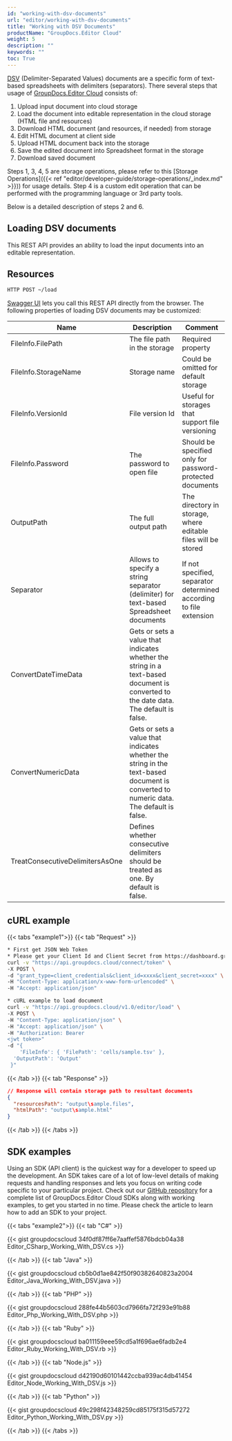 ```yaml
---
id: "working-with-dsv-documents"
url: "editor/working-with-dsv-documents"
title: "Working with DSV Documents"
productName: "GroupDocs.Editor Cloud"
weight: 5
description: ""
keywords: ""
toc: True
---
```


[DSV](https://wiki.fileformat.com/home/) (Delimiter-Separated Values) documents are a specific form of text-based spreadsheets with delimiters (separators). There several steps that usage of [GroupDocs.Editor Cloud](https://products.groupdocs.cloud/editor) consists of:

1. Upload input document into cloud storage
1. Load the document into editable representation in the cloud storage (HTML file and resources)
1. Download HTML document (and resources, if needed) from storage
1. Edit HTML document at client side
1. Upload HTML document back into the storage
1. Save the edited document into Spreadsheet format in the storage
1. Download saved document

Steps 1, 3, 4, 5 are storage operations, please refer to this [Storage Operations]({{< ref "editor/developer-guide/storage-operations/_index.md" >}})) for usage details. Step 4 is a custom edit operation that can be performed with the programming language or 3rd party tools.

Below is a detailed description of steps 2 and 6.

## Loading DSV documents

This REST API provides an ability to load the input documents into an editable representation.

## Resources

```html
HTTP POST ~/load
```

[Swagger UI](https://apireference.groupdocs.cloud/editor/#/Edit) lets you call this REST API directly from the browser. The following properties of loading DSV documents may be customized:

|Name|Description|Comment
|---|---|---
|FileInfo.FilePath|The file path in the storage|Required property
|FileInfo.StorageName|Storage name|Could be omitted for default storage
|FileInfo.VersionId|File version Id|Useful for storages that support file versioning
|FileInfo.Password|The password to open file|Should be specified only for password-protected documents
|OutputPath|The full output path|The directory in storage, where editable files will be stored
|Separator|Allows to specify a string separator (delimiter) for text-based Spreadsheet documents|If not specified, separator determined according to file extension
|ConvertDateTimeData|Gets or sets a value that indicates whether the string in a text-based document is converted to the date data. The default is false.
|ConvertNumericData|Gets or sets a value that indicates whether the string in the text-based document is converted to numeric data. The default is false.
|TreatConsecutiveDelimitersAsOne|Defines whether consecutive delimiters should be treated as one. By default is false.|

## cURL example

{{< tabs "example1">}} {{< tab "Request" >}}

```bash
* First get JSON Web Token
* Please get your Client Id and Client Secret from https://dashboard.groupdocs.cloud/applications. Kindly place Client Id in "client_id" and Client Secret in "client_secret" argument.
curl -v "https://api.groupdocs.cloud/connect/token" \
-X POST \
-d "grant_type=client_credentials&client_id=xxxx&client_secret=xxxx" \
-H "Content-Type: application/x-www-form-urlencoded" \
-H "Accept: application/json"

* cURL example to load document
curl -v "https://api.groupdocs.cloud/v1.0/editor/load" \
-X POST \
-H "Content-Type: application/json" \
-H "Accept: application/json" \
-H "Authorization: Bearer
<jwt token>"
-d "{
    'FileInfo': { 'FilePath': 'cells/sample.tsv' },
  'OutputPath': 'Output'
 }"
```

{{< /tab >}} {{< tab "Response" >}}

```json
// Response will contain storage path to resultant documents
{
  "resourcesPath": "output\sample.files",
  "htmlPath": "output\sample.html"
}
```

{{< /tab >}} {{< /tabs >}}

## SDK examples

Using an SDK (API client) is the quickest way for a developer to speed up the development. An SDK takes care of a lot of low-level details of making requests and handling responses and lets you focus on writing code specific to your particular project. Check out our [GitHub repository](https://github.com/groupdocs-editor-cloud) for a complete list of GroupDocs.Editor Cloud SDKs along with working examples, to get you started in no time. Please check the article to learn how to add an SDK to your project.

{{< tabs "example2">}} {{< tab "C#" >}}

{{< gist groupdocscloud 34f0df87ff6e7aaffef5876bdcb04a38 Editor_CSharp_Working_With_DSV.cs >}}

{{< /tab >}} {{< tab "Java" >}}

{{< gist groupdocscloud cb5b0d1ae842f50f90382640823a2004 Editor_Java_Working_With_DSV.java >}}

{{< /tab >}} {{< tab "PHP" >}}

{{< gist groupdocscloud 288fe44b5603cd7966fa72f293e91b88 Editor_Php_Working_With_DSV.php >}}

{{< /tab >}} {{< tab "Ruby" >}}

{{< gist groupdocscloud ba011159eee59cd5a1f696ae6fadb2e4 Editor_Ruby_Working_With_DSV.rb >}}

{{< /tab >}} {{< tab "Node.js" >}}

{{< gist groupdocscloud d42190d60101442ccba939ac4db41454 Editor_Node_Working_With_DSV.js >}}

{{< /tab >}} {{< tab "Python" >}}

{{< gist groupdocscloud 49c298f42348259cd85175f315d57272 Editor_Python_Working_With_DSV.py >}}

{{< /tab >}} {{< /tabs >}}
